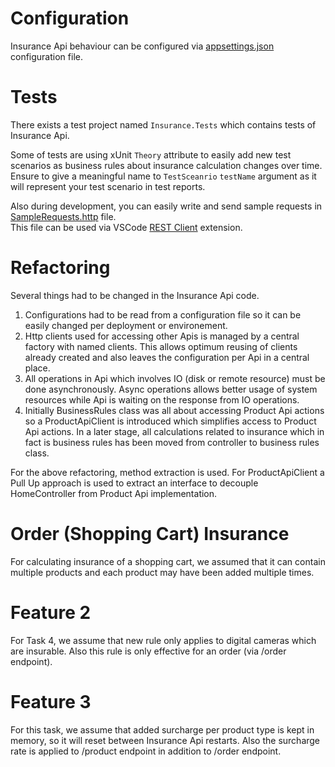 # Configuration
Insurance Api behaviour can be configured via [appsettings.json](/src/Insurance.Api/appsettings.json) configuration file.

# Tests
There exists a test project named `Insurance.Tests` which contains tests of Insurance Api.

Some of tests are using xUnit `Theory` attribute to easily add new test scenarios as
business rules about insurance calculation changes over time. Ensure to give a meaningful 
name to `TestSceanrio` `testName` argument as it will represent your test scenario in test reports.

Also during development, you can easily write and send sample requests in [SampleRequests.http](/tests/SampleRequests.http) file.  
This file can be used via VSCode [REST Client](https://marketplace.visualstudio.com/items?itemName=humao.rest-client) extension.

# Refactoring
Several things had to be changed in the Insurance Api code. 
1. Configurations had to be read from a configuration file so it can be easily changed per deployment or environement.
2. Http clients used for accessing other Apis is managed by a central factory with named clients.
This allows optimum reusing of clients already created and also leaves the configuration per Api in a
central place.
3. All operations in Api which involves IO (disk or remote resource) must be done asynchronously.
Async operations allows better usage of system resources while Api is waiting on the response from IO operations.
4. Initially BusinessRules class was all about accessing Product Api actions so a ProductApiClient is 
introduced which simplifies access to Product Api actions. In a later stage, all calculations related to insurance 
which in fact is business rules has been moved from controller to business rules class.

For the above refactoring, method extraction is used. For ProductApiClient a Pull Up approach is used
to extract an interface to decouple HomeController from Product Api implementation.

# Order (Shopping Cart) Insurance
For calculating insurance of a shopping cart, we assumed that it can contain multiple products and
each product may have been added multiple times.

# Feature 2
For Task 4, we assume that new rule only applies to digital cameras which are insurable.
Also this rule is only effective for an order (via /order endpoint).

# Feature 3
For this task, we assume that added surcharge per product type is kept in memory, so it
will reset between Insurance Api restarts.
Also the surcharge rate is applied to /product endpoint in addition to /order endpoint.